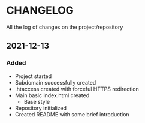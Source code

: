 # CHANGELOG #
All the log of changes on the project/repository

## 2021-12-13

### Added
- Project started
- Subdomain successfully created
- .htaccess created with forceful HTTPS redirection
- Main basic index.html created
  - Base style
- Repository initialized
- Created README with some brief introduction